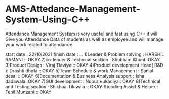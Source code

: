 # AMS-Attedance-Management-System-Using-C++
Attendance Management System is very useful and fast using C++ it will Give you Attendance Data of students as well as employee and will manage your work related to attendance.

start date : 22/10/2021
finish date : ...
1)Leader & Problem solving : HARSHIL RAMANI :: OKAY
2)co-leader & Technical section : Shubham Khunt::OKAY
3)Product Design : Viraj Tlaviya  :: OKAY
4)Product development Head( R&D ): Drashti dhola :: OKAY
5)Team Schedule & work Management : Sanjal desai :: OKAY
6)Documentation & Business Analysis support : Isha dadawala::OKAY
7)GUI development : Nupur kukadiya:: OKAY
8)Technical and Testing section : Shikhaa Tikiwala :: OKAY
9)coding Assist & Helper : Fenil Munzani :: OKAY
